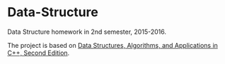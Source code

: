# Data-Structure
Data Structure homework in 2nd semester, 2015-2016.


The project is based on [Data Structures, Algorithms, and Applications in C++, Second Edition](http://www.cise.ufl.edu/~sahni/dsaac/).

